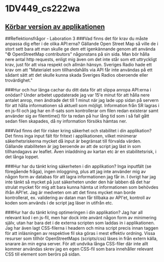 ﻿# 1DV449_cs222wa

## [Körbar version av applikationen](http://cs222wa.node365.se/1dv449/mashup/Index.php)

##Reflektionsfrågor - Laboration 3
###Vad finns det för krav du måste anpassa dig efter i de olika API:erna?
Gällande Open Street Map så ville de i stort sett bara att man skulle ge dem ett igenkännande genom att använda "© OpenStreetMap contributors" någonstans på sin sida.
Man bör hålla nere antal http requests, enligt mig även om det inte står som ett uttryckligt krav, just för att visa respekt och allmän hänsyn.
Sveriges Radio hade ett krav om att "Materialet som tillhandahålls via API får inte användas på ett sådant sätt att det skulle kunna skada Sveriges Radios oberoende eller trovärdighet."

###Hur och hur länga cachar du ditt data för att slippa anropa API:erna i onödan?
Under arbetet uppdaterade jag var 15'e minut för att  hålla nere antalet anrop, men ändrade det till 1 minut när jag lade upp sidan på servern för att hålla informationen så aktuell som möjligt. Information från SR lagras i en js-fil och jag har en if-sats som kontrollerar om filen redan existerar samt använder sig av filemtime()  för ta redan på hur lång tid som i så fall gått sedan filen skapades, då ny information försöks hämtas ner.

###Vad finns det för risker kring säkerhet och stabilitet i din applikation?
Det finns inga input fält för fritext i applikationen, vilket minimerar säkerhetsriskerna mycket då input är begränsat till förvalda värden.
Gällande stabiliteten är jag beroende av att de script jag läst in som tillhandagavs av leaflet. Även inladdning av kartan etc är en stabilitetsrisk, i det långa loppet.

###Hur har du tänkt kring säkerheten i din applikation?
Inga inputfält (se föregående fråga), ingen inloggning, plus att jag inte använder mig av någon form av databas för att lagra informationen jag får in.
I övrigt har jag inte tänkt så mycket på just säkerheten under den här labben då det har strulat mycket för mig att bara kunna hämta ut informationen som behövdes ifrån API'et. Jag är medveten om att det finns mycket man borde kontrollerat, ex. validering av datan man får tillbaka av API'et, kontroll av koden som används i de script jag läser in utifrån etc.

###Hur har du tänkt kring optimeringen i din applikation?
Jag har all relevant kod i en js-fil, men har dock inte använt någon form av minimering själv, utan har bara det i de externa scripten som laddas in i applikationen.
Jag har även lagt CSS-filerna i headern och mina script precis innan </body> taggen för att inläsningen av respektive fil ska göras i mest effektiv ordning.
Vissa resurser som tillhör OpenStreetMaps (scripts/css) läses in från extern källa, snarare än min egna server.
För att undvika långa CSS-filer där inte allt kommer användas skrev jag en egen CSS-fil som bara innehåller relevant CSS till element som berörs på sidan.


